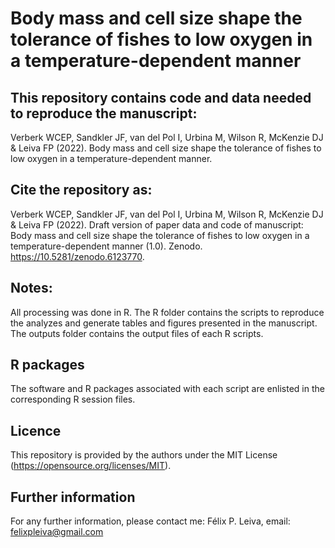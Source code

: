 # Body mass and cell size shape the tolerance of fishes to low oxygen in a temperature-dependent manner
 
## This repository contains code and data needed to reproduce the manuscript: 

Verberk WCEP, Sandkler JF, van del Pol I, Urbina M, Wilson R, McKenzie DJ & Leiva FP (2022). Body mass and cell size shape the tolerance of fishes to low oxygen in a temperature-dependent manner.

## Cite the repository as:

Verberk WCEP, Sandkler JF, van del Pol I, Urbina M, Wilson R, McKenzie DJ & Leiva FP (2022). Draft version of paper data and code of manuscript: Body mass and cell size shape the tolerance of fishes to low oxygen in a temperature-dependent manner (1.0). Zenodo. https://10.5281/zenodo.6123770.
 
## Notes:
All processing was done in R. The R folder contains the scripts to reproduce the analyzes and generate tables and figures presented in the manuscript. The outputs folder contains the output files of each R scripts.   

## R packages
The software and R packages associated with each script are enlisted in the corresponding R session files.

## Licence
This repository is provided by the authors under the MIT License (https://opensource.org/licenses/MIT).

## Further information
For any further information, please contact me: Félix P. Leiva, email: felixpleiva@gmail.com

